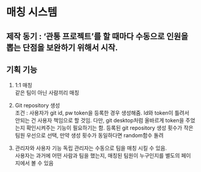 # 매칭 시스템  

## 제작 동기 : ‘관통 프로젝트’를 할 때마다 수동으로 인원을 뽑는 단점을 보완하기 위해서 시작.

## 기획 기능
1.	1:1 매칭  
같은 팀이 아닌 사람끼리 매칭  

2.	Git repository 생성  
조건 : 사용자가 git id, pw token을 등록한 경우 생성해줌. Id와 token이 틀려서 안되는 건 사용자 책임으로 할 것임. 다만, git desktop처럼 올바르게 token을 주었는지 확인시켜주는 기능이 필요하기는 함.
등록된 git repository 생성 횟수가 작은 팀원 우선으로 선택, 만약 생성 횟수가 동일하다면 random함수 돌려  

3.	관리자와 사용자 기능 독립
관리자는 수동으로 팀을 매칭 시킬 수 있음.  
사용자는 과거에 어떤 사람과 팀을 했는지, 매칭된 팀원이 누구인지를 별도의 페이지에서 볼 수 있음  
